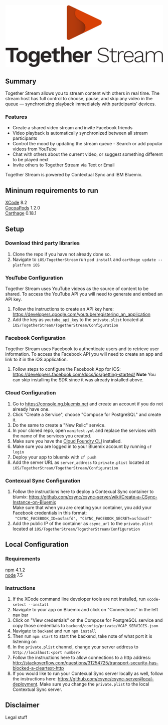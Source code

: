 ![TogetherStream](https://github.com/IBM-MIL/TogetherStream/blob/develop/iOS/TogetherStream/TogetherStream/Assets.xcassets/togetherstreamLogoStacked.imageset/togetherstreamLogoStacked@2x.png?raw=true)

## Summary
Together Stream allows you to stream content with others in real time. The stream host has full control to choose, pause, and skip any video in the queue — synchronizing playback immediately with participants’ devices.
### Features
- Create a shared video stream and invite Facebook friends
- Video playback is automatically synchronized between all stream participants
- Control the mood by updating the stream queue - Search or add popular videos from YouTube
- Chat with others about the current video, or suggest something different to be played next
- Invite others to Together Stream via Text or Email

Together Stream is powered by Contextual Sync and IBM Bluemix.

## Mininum requirements to run
[XCode](https://developer.apple.com/download/) 8.2  
[CocoaPods](https://cocoapods.org/) 1.2.0  
[Carthage](https://github.com/Carthage/Carthage) 0.18.1

## Setup
### Download third party libraries
1. Clone the repo if you have not already done so.
2. Navigate to `iOS/TogetherStream` run `pod install` and `carthage update --platform iOS`

### YouTube Configuration
Together Stream uses YouTube videos as the source of content to be shared. To access the YouTube API you will need to generate and embed an API key.

1. Follow the instructions to create an API key here: https://developers.google.com/youtube/registering_an_application 
2. Add the key as `youtube_api_key` to the `private.plist` located at `iOS/TogetherStream/TogetherStream/Configuration`

### Facebook Configuration
Together Stream uses Facebook to authenticate users and to retrieve user information. To access the Facebook API you will need to create an app and link to it in the iOS application.

1. Follow steps to configure the Facebook App for iOS: https://developers.facebook.com/docs/ios/getting-started/
   **Note** You can skip installing the SDK since it was already installed above.

### Cloud Configuration
1. Go to https://console.ng.bluemix.net and create an account if you do not already have one.
2. Click "Create a Service", choose "Compose for PostgreSQL" and create it.
3. Do the same to create a "New Relic" service.
4. In your cloned repo, open `manifest.yml` and replace the services with the name of the services you created.
5. Make sure you have the [Cloud Foundry CLI](https://github.com/cloudfoundry/cli#downloads) installed.
6. Make sure you are logged in to your Bluemix account by running `cf login`
7. Deploy your app to bluemix with `cf push`
8. Add the server URL as `server_address` to `private.plist` located at `iOS/TogetherStream/TogetherStream/Configuration`

### Contexual Sync Configuration
1. Follow the instructions here to deploy a Contexual Sync container to blumix: https://github.com/csync/csync-server/wiki/Create-a-CSync-Instance-on-Bluemix  
Make sure that when you are creating your container, you add your Facebook credentials in this format:  
`
"CSYNC_FACEBOOK_ID=asfasfd",
"CSYNC_FACEBOOK_SECRET=asfdasdf"`
2. Add the public IP of the container as `csync_url` to the `private.plist` located at `iOS/TogetherStream/TogetherStream/Configuration`


## Local Configuration
### Requirements
[npm](https://www.npmjs.com/) 4.1.2  
[node](https://nodejs.org/en/) 7.5

### Instructions
1. If the XCode command line developer tools are not installed, run `xcode-select --install`
2. Navigate to your app on Bluemix and click on "Connections" in the left nav bar
3. Click on "View credentials" on the Compose for PostgreSQL service and copy those credentials to `backend/config/private/VCAP_SERVICES.json`
4. Navigate to `backend` and run `npm install`
5. Then run `npm start` to start the backend, take note of what port it is listening on
6. In the `private.plist` channel, change your server address to `http://localhost:<port number>`
7. Follow the instructions here to allow connections to a http address: http://stackoverflow.com/questions/31254725/transport-security-has-blocked-a-cleartext-http
8. If you would like to run your Contexual Sync server locally as well, follow the instructions here: https://github.com/csync/csync-server#local-deployment. Make sure you change the `private.plist` to the local Contextual Sync server.

## Disclaimer
Legal stuff
